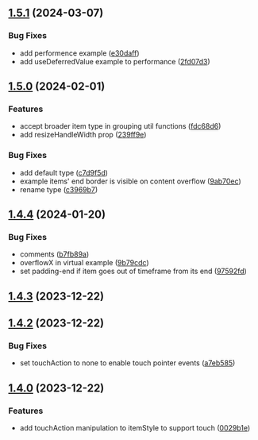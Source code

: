 

## [1.5.1](https://github.com/samuelarbibe/dnd-timeline/compare/dnd-timeline@1.5.0...dnd-timeline@1.5.1) (2024-03-07)


### Bug Fixes

* add performence example ([e30daff](https://github.com/samuelarbibe/dnd-timeline/commit/e30daff24fab157b63303ea092af3a2a61adece4))
* add useDeferredValue example to performance ([2fd07d3](https://github.com/samuelarbibe/dnd-timeline/commit/2fd07d3a38cf5ae730f305cef77b62cc837d5897))

## [1.5.0](https://github.com/samuelarbibe/dnd-timeline/compare/dnd-timeline@1.4.4...dnd-timeline@1.5.0) (2024-02-01)


### Features

* accept broader item type in grouping util functions ([fdc68d6](https://github.com/samuelarbibe/dnd-timeline/commit/fdc68d6aa292ef3e98bf9d4e3662e91ef07de579))
* add resizeHandleWidth prop ([239ff9e](https://github.com/samuelarbibe/dnd-timeline/commit/239ff9ee7a038de127a6f20295f7075dcfc018f4))


### Bug Fixes

* add default type ([c7d9f5d](https://github.com/samuelarbibe/dnd-timeline/commit/c7d9f5defdf7f69488982daf2d6704e0f09bba4c))
* example items' end border is visible on content overflow ([9ab70ec](https://github.com/samuelarbibe/dnd-timeline/commit/9ab70ec194188ca8441e921b0fc2c9c96060451b))
* rename type ([c3969b7](https://github.com/samuelarbibe/dnd-timeline/commit/c3969b7aa291f45781cacb1470d3f601c5c743e3))

## [1.4.4](https://github.com/samuelarbibe/dnd-timeline/compare/dnd-timeline@1.4.3...dnd-timeline@1.4.4) (2024-01-20)


### Bug Fixes

* comments ([b7fb89a](https://github.com/samuelarbibe/dnd-timeline/commit/b7fb89a899ceb2414dd7f4a6cf6f7701a826df36))
* overflowX in virtual example ([9b79cdc](https://github.com/samuelarbibe/dnd-timeline/commit/9b79cdcbd5ffb05d3c4ffe1b89d2c2ff86708269))
* set padding-end if item goes out of timeframe from its end ([97592fd](https://github.com/samuelarbibe/dnd-timeline/commit/97592fd11c2d85af5500141ffa60da30698a3d26))

## [1.4.3](https://github.com/samuelarbibe/dnd-timeline/compare/dnd-timeline@1.4.2...dnd-timeline@1.4.3) (2023-12-22)

## [1.4.2](https://github.com/samuelarbibe/dnd-timeline/compare/dnd-timeline@1.4.0...dnd-timeline@1.4.2) (2023-12-22)


### Bug Fixes

* set touchAction to none to enable touch pointer events ([a7eb585](https://github.com/samuelarbibe/dnd-timeline/commit/a7eb585912eb5d5e61f0b0ec76b2689c220c999f))

## [1.4.0](https://github.com/samuelarbibe/dnd-timeline/compare/dnd-timeline@1.3.1...dnd-timeline@1.4.0) (2023-12-22)


### Features

* add touchAction manipulation to itemStyle to support touch ([0029b1e](https://github.com/samuelarbibe/dnd-timeline/commit/0029b1ee0a33744deee325bf169ddc0cc9b44be8))
